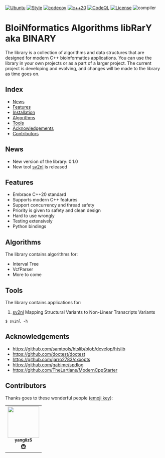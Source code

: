 [![Ubuntu](https://github.com/ylab-hi/BINARY/actions/workflows/linux.yml/badge.svg)](https://github.com/ylab-hi/BINARY/actions/workflows/linux.yml)
[![Style](https://github.com/ylab-hi/BINARY/actions/workflows/style.yml/badge.svg)](https://github.com/ylab-hi/BINARY/actions/workflows/style.yml)
[![codecov](https://codecov.io/gh/ylab-hi/BINARY/branch/main/graph/badge.svg?token=RWC5iqNPVi)](https://codecov.io/gh/ylab-hi/BINARY)
[![c++20](https://img.shields.io/badge/C++-c%2B%2B20-green)](https://en.cppreference.com/w/cpp/20)
[![CodeQL](https://github.com/ylab-hi/BINARY/actions/workflows/codeql-analysis.yml/badge.svg)](https://github.com/ylab-hi/BINARY/actions/workflows/codeql-analysis.yml)
[![License](https://img.shields.io/github/license/ylab-hi/BINARY)](https://github.com/ylab-hi/BINARY/blob/main/LICENSE)
![compiler](https://img.shields.io/badge/Compiler-GCC10%20%7C%20GCC11%20%7C%20GCC12-green)

# **BI**oi**N**formatics **A**lgorithms lib**R**ar**Y** aka **BINARY**

The library is a collection of algorithms and data structures that are designed for modern C++
bioinformatics applications. You can use the library in your own projects or as a part of a larger project.
The current project is developing and evolving, and changes will be made to the library as time goes on.

## Index

* [News](#news)
* [Features](#features)
* [Installation]
* [Algorithms](#algorithms)
* [Tools](#tools)
* [Acknowledgements](#acknowledgements)
* [Contributors](#contributors)

## News

- New version of the library: 0.1.0
- New tool [sv2nl](#tools) is released

## Features

- Embrace C++20 standard
- Supports modern C++ features
- Support concurrency and thread safety
- Priority is given to safety and clean design
- Hard to use wrongly
- Testing extensively
- Python bindings

## Algorithms

The library contains algorithms for:

- Interval Tree
- VcfParser
- More to come

## Tools

The library contains applications for:

1. [sv2nl] Mapping Structural Variants to Non-Linear Transcripts Variants

```console
$ sv2nl -h
```

## Acknowledgements

- https://github.com/samtools/htslib/blob/develop/htslib
- https://github.com/doctest/doctest
- https://github.com/jarro2783/cxxopts
- https://github.com/gabime/spdlog
- https://github.com/TheLartians/ModernCppStarter

## Contributors

Thanks goes to these wonderful people ([emoji key](https://allcontributors.org/docs/en/emoji-key)):

<!-- ALL-CONTRIBUTORS-LIST:START - Do not remove or modify this section -->
<!-- prettier-ignore-start -->
<!-- markdownlint-disable -->
<table>
  <tr>
    <td align="center"><a href="https://yangyangli.top"><img src="https://avatars.githubusercontent.com/u/38903141?v=4?s=100" width="100px;" alt=""/><br /><sub><b>yangliz5</b></sub></a><br /><a href="#infra-cauliyang" title="Infrastructure (Hosting, Build-Tools, etc)">🚇</a></td>
  </tr>
</table>

<!-- markdownlint-restore -->
<!-- prettier-ignore-end -->

<!-- ALL-CONTRIBUTORS-LIST:END -->

<!-- github-only -->

[installation]: documentation/installation.md

[sv2nl]: documentation/tools/sv2nl.md
